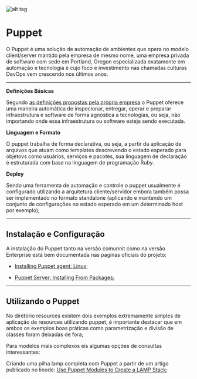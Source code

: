 ![alt tag](https://github.com/fiapsistemaslinux/iac/raw/master/images/puppet-labs-squarelogo.png)

# Puppet

O Puppet é uma solução de automação de ambientes que opera no modelo client/server mantido pela empresa de mesmo nome, uma empresa privada de software com sede em Portland, Oregon especializada exatamente em automação e tecnologia e cujo foco e investimento nas chamadas culturas DevOps vem crescendo nos últimos anos.

---

**Definições Básicas**

Segundo [as definições propostas pela própria empresa](https://puppet.com/products/how-puppet-works) o Puppet oferece uma maneira automática de inspecionar, entregar, operar e preparar infraestrutura e software de forma agnóstica a tecnologias, ou seja, não importando onde essa infraestrutura ou software esteja sendo executada.

**Linguagem e Formato**

O puppet trabalha de forma declarativa, ou seja, a partir da aplicação de arquivos que atuam como templates descrevendo o estado esperado para objetovs como usuários, serviços e pacotes, sua linguagem de declaração é estruturada com base na linguagem de programação Ruby.

**Deploy**

Sendo uma ferramenta de automação e controle o puppet usualmente é configurado utilizando a arquitetura cliente/servidor embora também possa ser implementado no formato standalone (aplicando e mantendo um conjunto de configurações no estado esperado em um determinado host por exemplo);

---

## Instalação e Configuração

A instalação do Puppet tanto na versão comunnit como na versão Enterprise está bem documentada nas paginas oficiais do projeto;

- [Installing Puppet agent: Linux](https://puppet.com/docs/puppet/5.3/install_linux.html);

- [Puppet Server: Installing From Packages](https://puppet.com/docs/puppetserver/5.1/install_from_packages.html);

---

## Utilizando o Puppet

No diretório resources existem dois exemplos extremamente simples de aplicação de resources utilizando puppet, é importante destacar que em ambos os exemplos boas práticas como parametrização e divisão de classes foram deixadas de fora;

Para modelos mais complexos eis algumas opções de consultas interessantes:


Criando uma pilha lamp completa com Puppet a partir de um artigo publicado no linode: [Use Puppet Modules to Create a LAMP Stack](https://www.linode.com/docs/applications/configuration-management/use-puppet-modules-to-create-a-lamp-stack/);